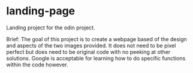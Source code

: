 # landing-page
Landing project for the odin project. 

Brief: 
    The goal of this project is to create a webpage based of the design and aspects of the two images provided. 
    It does not need to be pixel perfect but does need to be original code with no peeking at other solutions. 
    Google is acceptable for learning how to do specific functions within the code however. 
